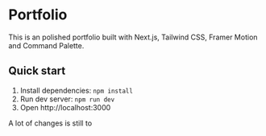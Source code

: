 # Portfolio

This is an polished portfolio built with Next.js, Tailwind CSS, Framer Motion and Command Palette.

## Quick start
1. Install dependencies: `npm install`
2. Run dev server: `npm run dev`
3. Open http://localhost:3000

A lot of changes is still to
